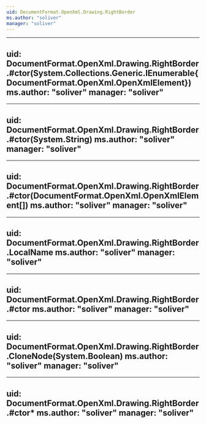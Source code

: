 ```yaml
---
uid: DocumentFormat.OpenXml.Drawing.RightBorder
ms.author: "soliver"
manager: "soliver"
---
```


---
uid: DocumentFormat.OpenXml.Drawing.RightBorder.#ctor(System.Collections.Generic.IEnumerable{DocumentFormat.OpenXml.OpenXmlElement})
ms.author: "soliver"
manager: "soliver"
---

---
uid: DocumentFormat.OpenXml.Drawing.RightBorder.#ctor(System.String)
ms.author: "soliver"
manager: "soliver"
---

---
uid: DocumentFormat.OpenXml.Drawing.RightBorder.#ctor(DocumentFormat.OpenXml.OpenXmlElement[])
ms.author: "soliver"
manager: "soliver"
---

---
uid: DocumentFormat.OpenXml.Drawing.RightBorder.LocalName
ms.author: "soliver"
manager: "soliver"
---

---
uid: DocumentFormat.OpenXml.Drawing.RightBorder.#ctor
ms.author: "soliver"
manager: "soliver"
---

---
uid: DocumentFormat.OpenXml.Drawing.RightBorder.CloneNode(System.Boolean)
ms.author: "soliver"
manager: "soliver"
---

---
uid: DocumentFormat.OpenXml.Drawing.RightBorder.#ctor*
ms.author: "soliver"
manager: "soliver"
---
